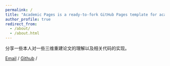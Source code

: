 ```yaml
---
permalink: /
title: "Academic Pages is a ready-to-fork GitHub Pages template for academic personal websites"
author_profile: true
redirect_from: 
  - /about/
  - /about.html
---
```


分享一些本人对一些三维重建论文的理解以及相关代码的实现。

[Email](youzhenguo65@gmail.com) / [Github](https://github.com/yzg1) /
